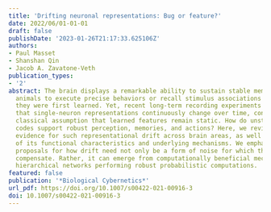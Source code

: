 ```yaml
---
title: 'Drifting neuronal representations: Bug or feature?'
date: 2022/06/01-01-01
draft: false
publishDate: '2023-01-26T21:17:33.625106Z'
authors:
- Paul Masset
- Shanshan Qin
- Jacob A. Zavatone-Veth
publication_types:
- '2'
abstract: The brain displays a remarkable ability to sustain stable memories, allowing
  animals to execute precise behaviors or recall stimulus associations years after
  they were first learned. Yet, recent long-term recording experiments have revealed
  that single-neuron representations continuously change over time, contravening the
  classical assumption that learned features remain static. How do unstable neural
  codes support robust perception, memories, and actions? Here, we review recent experimental
  evidence for such representational drift across brain areas, as well as dissections
  of its functional characteristics and underlying mechanisms. We emphasize theoretical
  proposals for how drift need not only be a form of noise for which the brain must
  compensate. Rather, it can emerge from computationally beneficial mechanisms in
  hierarchical networks performing robust probabilistic computations.
featured: false
publication: '*Biological Cybernetics*'
url_pdf: https://doi.org/10.1007/s00422-021-00916-3
doi: 10.1007/s00422-021-00916-3
---
```


